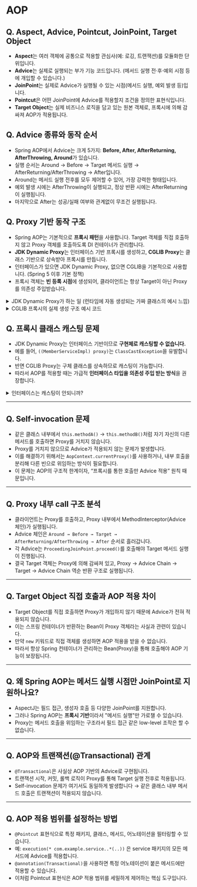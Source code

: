 # AOP

## Q. Aspect, Advice, Pointcut, JoinPoint, Target Object

* **Aspect**는 여러 객체에 공통으로 적용할 관심사(예: 로깅, 트랜잭션)를 모듈화한 단위입니다.
* **Advice**는 실제로 실행되는 부가 기능 코드입니다. (메서드 실행 전·후·예외 시점 등에 개입할 수 있습니다.)
* **JoinPoint**는 실제로 Advice가 실행될 수 있는 시점(메서드 실행, 예외 발생 등)입니다.
* **Pointcut**은 어떤 JoinPoint에 Advice를 적용할지 조건을 정의한 표현식입니다.
* **Target Object**는 실제 비즈니스 로직을 담고 있는 원본 객체로, 프록시에 의해 감싸져 AOP가 적용됩니다.



## Q. Advice 종류와 동작 순서

* Spring AOP에서 Advice는 크게 5가지: **Before, After, AfterReturning, AfterThrowing, Around**가 있습니다.
* 실행 순서는 Around → Before → Target 메서드 실행 → AfterReturning/AfterThrowing → After입니다.
* Around는 메서드 실행 전후를 모두 제어할 수 있어, 가장 강력한 형태입니다.
* 예외 발생 시에는 AfterThrowing이 실행되고, 정상 반환 시에는 AfterReturning이 실행됩니다.
* 마지막으로 After는 성공/실패 여부와 관계없이 무조건 실행됩니다.



## Q. Proxy 기반 동작 구조

* Spring AOP는 기본적으로 **프록시 패턴**을 사용합니다. Target 객체를 직접 호출하지 않고 Proxy 객체를 호출하도록 DI 컨테이너가 관리합니다.
* **JDK Dynamic Proxy**는 인터페이스 기반 프록시를 생성하고, **CGLIB Proxy**는 클래스 기반으로 상속받아 프록시를 만듭니다.
* 인터페이스가 있으면 JDK Dynamic Proxy, 없으면 CGLIB을 기본적으로 사용합니다. (Spring 5 이후 기본 정책)
* 프록시 객체는 **빈 등록 시점**에 생성되어, 클라이언트는 항상 Target이 아닌 Proxy를 의존성 주입받습니다.

<details>

<summary>JDK Dynamic Proxy가 하는 일 (런타임에 자동 생성되는 가짜 클래스의 예시 느낌)</summary>

```java
class $Proxy0 implements MemberService { // JDK가 자동 생성
    private MemberService target; // 진짜 객체 (MemberServiceImpl)
    
    public $Proxy0(MemberService target) {
        this.target = target;
    }

    @Override
    public void join() {
        System.out.println("[프록시] Advice 실행 - 로그 찍기");
        target.join(); // 진짜 객체 호출
        System.out.println("[프록시] Advice 실행 - 트랜잭션 종료");
    }
}

MemberServiceImpl이 아닌 $Proxy0 (JDK Proxy 객체)이 등록됩니다.
하지만 $Proxy0이 MemberService 인터페이스를 구현하고 있으므로
@Autowired MemberService memberService; 주입이 문제없이 동작합니다.
```

</details>

<details>

<summary>CGLIB 프록시의 실제 생성 구조 예시 코드</summary>

```java
class MemberService {
    public void join() {
        System.out.println("회원 가입 로직 실행");
    }
}
```

```java
// CGLIB이 런타임에 만드는 "가짜 자식 클래스"의 느낌
class MemberService$$Proxy extends MemberService {
    private final MemberService target;

    public MemberService$$Proxy(MemberService target) {
        this.target = target;
    }

    @Override
    public void join() {
        System.out.println("[프록시] Advice - 시작");
        try {
            // 부모(=원본) 메서드를 호출하는 느낌
            target.join(); // 또는 super.join() 과 유사한 효과
            System.out.println("[프록시] Advice - 정상 반환");
        } catch (Throwable t) {
            System.out.println("[프록시] Advice - 예외 처리");
            throw t;
        } finally {
            System.out.println("[프록시] Advice - 종료");
        }
    }
}
```

핵심 느낌:

* **원본 클래스를 상속**한 자식 프록시 클래스를 만들고,
* **메서드를 오버라이드**해서 호출을 가로챈 뒤(Advice),
* 마지막에 원본 로직을 호출한다는 흐름이에요.

</details>



## Q. 프록시 클래스 캐스팅 문제

* JDK Dynamic Proxy는 인터페이스 기반이므로 **구현체로 캐스팅할 수 없습니다.**
* 예를 들어, `((MemberServiceImpl) proxy)`는 `ClassCastException`을 유발합니다.
* 반면 CGLIB Proxy는 구체 클래스를 상속하므로 캐스팅이 가능합니다.
* 따라서 AOP를 적용할 때는 가급적 **인터페이스 타입을 의존성 주입 받는 방식**을 권장합니다.

<details>

<summary>인터페이스는 캐스팅이 안되니까?</summary>

\*\*캐스팅이 되느냐는 “실제 객체의 런타임 타입”\*\*에 달려 있어요.

* **성공하는 경우**: 변수 타입은 인터페이스지만, **실제 객체**가 구현체면 구현체로 캐스팅 가능
* **실패하는 경우**: 변수 타입은 인터페이스지만, **실제 객체**가 구현체가 아니라 “프록시 클래스”면 구현체로 캐스팅 불가

JDK 동적 프록시(JDK Dynamic Proxy)는 \*\*인터페이스만 구현하는 ‘별도의 클래스’\*\*를 런타임에 만들기 때문에, 실제 객체가 구현체가 아닙니다. 그래서 구현체로 다운캐스팅하면 `ClassCastException`이 나는 거예요. 반면 CGLIB은 **구체 클래스를 상속한 자식 프록시**를 만들므로, 구현체 타입으로 캐스팅이 됩니다.

#### 예시로 비교

```java
// JDK Dynamic Proxy: 실패 예
MemberService proxy = appContext.getBean(MemberService.class); // 실제로는 $Proxy0 같은 클래스
MemberServiceImpl impl = (MemberServiceImpl) proxy; // ❌ ClassCastException
```

```java
// CGLIB Proxy: 성공 예 (구체 클래스를 상속한 프록시)
MemberService proxy = appContext.getBean(MemberService.class); // 실제로는 MemberService$$EnhancerByCGLIB...
MemberServiceImpl impl = (MemberServiceImpl) proxy; // ⭕ 캐스팅 OK
```

핵심 정리:

* **인터페이스라서** 캐스팅이 안 되는 게 아니라, **프록시의 런타임 타입이 구현체가 아니기 때문에**(JDK 방식) 캐스팅이 실패합니다.
* 실무에선 **항상 인터페이스 타입으로 주입**하면 JDK/CGLIB 어느 쪽이든 안전하게 동작합니다.
* 구현체로 꼭 캐스팅해야 할 이유가 있다면(지양) `proxy-target-class=true`로 **CGLIB 강제**를 고려하세요.

</details>

***

## Q. Self-invocation 문제

* 같은 클래스 내부에서 `this.methodA()` → `this.methodB()`처럼 자기 자신의 다른 메서드를 호출하면 Proxy를 거치지 않습니다.
* Proxy를 거치지 않으므로 Advice가 적용되지 않는 문제가 발생합니다.
* 이를 해결하기 위해서는 `AopContext.currentProxy()`를 사용하거나, 내부 호출을 분리해 다른 빈으로 위임하는 방식이 필요합니다.
* 이 문제는 AOP의 구조적 한계이자, “프록시를 통한 호출만 Advice 적용” 원칙 때문입니다.

***

## Q. Proxy 내부 call 구조 분석

* 클라이언트는 Proxy를 호출하고, Proxy 내부에서 MethodInterceptor(Advice 체인)가 실행됩니다.
* Advice 체인은 `Around → Before → Target → AfterReturning/AfterThrowing → After` 순서로 흘러갑니다.
* 각 Advice는 `ProceedingJoinPoint.proceed()`를 호출해야 Target 메서드 실행이 진행됩니다.
* 결국 Target 객체는 Proxy에 의해 감싸져 있고, Proxy → Advice Chain → Target → Advice Chain 역순 반환 구조로 실행됩니다.

***

## Q. Target Object 직접 호출과 AOP 적용 차이

* Target Object를 직접 호출하면 Proxy가 개입하지 않기 때문에 Advice가 전혀 적용되지 않습니다.
* 이는 스프링 컨테이너가 반환하는 Bean이 Proxy 객체라는 사실과 관련이 있습니다.
* 만약 `new` 키워드로 직접 객체를 생성하면 AOP 적용을 받을 수 없습니다.
* 따라서 항상 Spring 컨테이너가 관리하는 Bean(Proxy)을 통해 호출해야 AOP 기능이 보장됩니다.

***

## Q. 왜 Spring AOP는 메서드 실행 시점만 JoinPoint로 지원하나요?

* AspectJ는 필드 접근, 생성자 호출 등 다양한 JoinPoint를 지원합니다.
* 그러나 Spring AOP는 **프록시 기반**이라서 "메서드 실행"만 가로챌 수 있습니다.
* Proxy는 메서드 호출을 위임하는 구조라서 필드 접근 같은 low-level 조작은 할 수 없습니다.

***

## Q. AOP와 트랜잭션(@Transactional) 관계

* `@Transactional`은 사실상 AOP 기반의 Advice로 구현됩니다.
* 트랜잭션 시작, 커밋, 롤백 로직이 Proxy를 통해 Target 실행 전후로 적용됩니다.
* Self-invocation 문제가 여기서도 동일하게 발생합니다 → 같은 클래스 내부 메서드 호출은 트랜잭션이 적용되지 않습니다.

***

## Q. AOP 적용 범위를 설정하는 방법

* `@Pointcut` 표현식으로 특정 패키지, 클래스, 메서드, 어노테이션을 필터링할 수 있습니다.
* 예: `execution(* com.example.service..*(..))` 은 service 패키지의 모든 메서드에 Advice를 적용합니다.
* `@annotation(Transactional)`을 사용하면 특정 어노테이션이 붙은 메서드에만 적용할 수 있습니다.
* 이처럼 Pointcut 표현식은 AOP 적용 범위를 세밀하게 제어하는 핵심 도구입니다.

